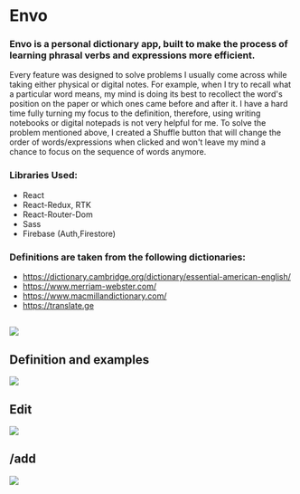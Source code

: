 # Envo

### Envo is a personal dictionary app, built to make the process of learning phrasal verbs and expressions more efficient.

Every feature was designed to solve problems I usually come across while taking either physical or digital notes. For example, when I try to recall what a particular word means, my mind is doing its best to recollect the word's position on the paper or which ones came before and after it. I have a hard time fully turning my focus to the definition, therefore, using writing notebooks or digital notepads is not very helpful for me. To solve the problem mentioned above, I created a Shuffle button that will change the order of words/expressions when clicked and won't leave my mind a chance to focus on the sequence of words anymore.

### Libraries Used:

-  React
-  React-Redux, RTK
-  React-Router-Dom
-  Sass
-  Firebase (Auth,Firestore)

### Definitions are taken from the following dictionaries:

-  https://dictionary.cambridge.org/dictionary/essential-american-english/
-  https://www.merriam-webster.com/
-  https://www.macmillandictionary.com/
-  https://translate.ge

##

![]([https://firebasestorage.googleapis.com/v0/b/image-gallery-610ea.appspot.com/o/users%2FGeorge-VCXtOV23v8bv667J0SkSr8OiQmm2%2Fgallery%2Fenvoy.png?alt=media&token=67aa2e50-b418-4e57-a467-92139b4b516c](https://firebasestorage.googleapis.com/v0/b/image-gallery-610ea.appspot.com/o/users%2FGeorge-VCXtOV23v8bv667J0SkSr8OiQmm2%2Fgallery%2FScreenshot%202022-11-15%20095224.png?alt=media&token=257e5b6c-a274-4d4a-a4d5-c497b1199b6d))

## Definition and examples

![]([https://firebasestorage.googleapis.com/v0/b/image-gallery-610ea.appspot.com/o/users%2FGeorge-VCXtOV23v8bv667J0SkSr8OiQmm2%2Fgallery%2Fdefinition.png?alt=media&token=aea30a41-a092-4ba1-a321-b217b613bac1](https://firebasestorage.googleapis.com/v0/b/image-gallery-610ea.appspot.com/o/users%2FGeorge-VCXtOV23v8bv667J0SkSr8OiQmm2%2Fgallery%2FScreenshot%202022-11-15%20095348.png?alt=media&token=46822f7a-edf3-4dcc-b1e8-a29babb8fd17))
## Edit
![]([[https://firebasestorage.googleapis.com/v0/b/image-gallery-610ea.appspot.com/o/users%2FGeorge-VCXtOV23v8bv667J0SkSr8OiQmm2%2Fgallery%2Fdefinition.png?alt=media&token=aea30a41-a092-4ba1-a321-b217b613bac1](https://firebasestorage.googleapis.com/v0/b/image-gallery-610ea.appspot.com/o/users%2FGeorge-VCXtOV23v8bv667J0SkSr8OiQmm2%2Fgallery%2FScreenshot%202022-11-15%20095348.png?alt=media&token=46822f7a-edf3-4dcc-b1e8-a29babb8fd17)](https://firebasestorage.googleapis.com/v0/b/image-gallery-610ea.appspot.com/o/users%2FGeorge-VCXtOV23v8bv667J0SkSr8OiQmm2%2Fgallery%2FScreenshot%202022-11-15%20095414.png?alt=media&token=7141f9fc-d09d-4a75-91c4-264f9f71f45b))
## /add

![](https://firebasestorage.googleapis.com/v0/b/image-gallery-610ea.appspot.com/o/users%2FGeorge-VCXtOV23v8bv667J0SkSr8OiQmm2%2Fgallery%2Fadd.png?alt=media&token=628f8935-2617-457f-a9f4-504a2c681097)
